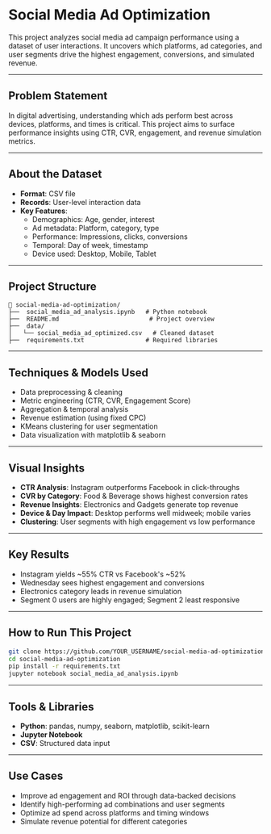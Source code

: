 
# Social Media Ad Optimization

This project analyzes social media ad campaign performance using a dataset of user interactions. It uncovers which platforms, ad categories, and user segments drive the highest engagement, conversions, and simulated revenue.

---

## Problem Statement

In digital advertising, understanding which ads perform best across devices, platforms, and times is critical. This project aims to surface performance insights using CTR, CVR, engagement, and revenue simulation metrics.

---

## About the Dataset

- **Format**: CSV file  
- **Records**: User-level interaction data  
- **Key Features**:
  - Demographics: Age, gender, interest
  - Ad metadata: Platform, category, type
  - Performance: Impressions, clicks, conversions
  - Temporal: Day of week, timestamp
  - Device used: Desktop, Mobile, Tablet

---

## Project Structure

```
📁 social-media-ad-optimization/
├──  social_media_ad_analysis.ipynb   # Python notebook
├──  README.md                         # Project overview
├──  data/
│   └── social_media_ad_optimized.csv   # Cleaned dataset
├──  requirements.txt                 # Required libraries
```

---

##  Techniques & Models Used

- Data preprocessing & cleaning
- Metric engineering (CTR, CVR, Engagement Score)
- Aggregation & temporal analysis
- Revenue estimation (using fixed CPC)
- KMeans clustering for user segmentation
- Data visualization with matplotlib & seaborn

---

##  Visual Insights

- **CTR Analysis**: Instagram outperforms Facebook in click-throughs  
- **CVR by Category**: Food & Beverage shows highest conversion rates  
- **Revenue Insights**: Electronics and Gadgets generate top revenue  
- **Device & Day Impact**: Desktop performs well midweek; mobile varies  
- **Clustering**: User segments with high engagement vs low performance  

---

##  Key Results

- Instagram yields ~55% CTR vs Facebook's ~52%  
- Wednesday sees highest engagement and conversions  
- Electronics category leads in revenue simulation  
- Segment 0 users are highly engaged; Segment 2 least responsive  

---

##  How to Run This Project

```bash
git clone https://github.com/YOUR_USERNAME/social-media-ad-optimization.git
cd social-media-ad-optimization
pip install -r requirements.txt
jupyter notebook social_media_ad_analysis.ipynb
```

---

##  Tools & Libraries

- **Python**: pandas, numpy, seaborn, matplotlib, scikit-learn  
- **Jupyter Notebook**  
- **CSV**: Structured data input

---

##  Use Cases

- Improve ad engagement and ROI through data-backed decisions  
- Identify high-performing ad combinations and user segments  
- Optimize ad spend across platforms and timing windows  
- Simulate revenue potential for different categories

